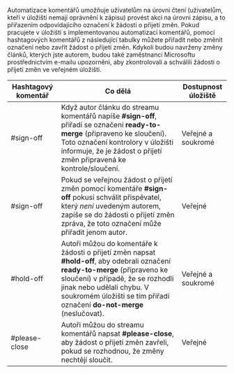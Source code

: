 Automatizace komentářů umožňuje uživatelům na úrovni čtení (uživatelům, kteří v úložišti nemají oprávnění k zápisu) provést akci na úrovni zápisu, a to přiřazením odpovídajícího označení k žádosti o přijetí změn. Pokud pracujete v úložišti s implementovanou automatizací komentářů, pomocí hashtagových komentářů z následující tabulky můžete přiřadit nebo změnit označení nebo zavřít žádost o přijetí změn. Kdykoli budou navrženy změny článků, kterých jste autorem, budou také zaměstnanci Microsoftu prostřednictvím e-mailu upozorněni, aby zkontrolovali a schválili žádosti o přijetí změn ve veřejném úložišti.


| Hashtagový komentář | Co dělá | Dostupnost úložiště |
| --- | --- | --- |
| #sign-off |Když autor článku do streamu komentářů napíše **#sign-off**, přiřadí se označení **ready-to-merge** (připraveno ke sloučení). Toto označení kontrolory v úložišti informuje, že je žádost o přijetí změn připravená ke kontrole/sloučení. |Veřejné a soukromé |
| #sign-off |Pokud se veřejnou žádost o přijetí změn pomocí komentáře **#sign-off** pokusí schválit přispěvatel, který *není* uvedeným autorem, zapíše se do žádosti o přijetí změn zpráva, že toto označení může přiřadit jenom autor. |Veřejné |
| #hold-off |Autoři můžou do komentáře k žádosti o přijetí změn napsat **#hold-off**, aby odebrali označení **ready-to-merge** (připraveno ke sloučení) v případě, že se rozhodli jinak nebo udělali chybu. V soukromém úložišti se tím přiřadí označení **do-not-merge** (neslučovat). |Veřejné a soukromé |
| #please-close |Autoři můžou do streamu komentářů napsat **#please-close**, aby žádost o přijetí změn zavřeli, pokud se rozhodnou, že změny nechtějí sloučit. |Veřejné |

